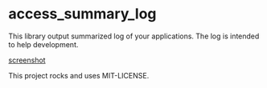 # access_summary_log

This library output summarized log of your applications.
The log is intended to help development.

[screenshot](https://raw.github.com/kmdsbng/access_summary_log/master/screenshot.gif)






This project rocks and uses MIT-LICENSE.
